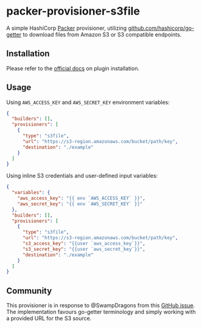# packer-provisioner-s3file

A simple HashiCorp [Packer](https://packer.io) provisioner, utilizing [github.com/hashicorp/go-getter](https://github.com/hashicorp/go-getter) to download files from Amazon S3 or S3 compatible endpoints.

## Installation

Please refer to the [official docs](https://www.packer.io/docs/extending/plugins) on plugin installation.

## Usage

Using `AWS_ACCESS_KEY` and `AWS_SECRET_KEY` environment variables:

```json
{
  "builders": [],
  "provisioners": [
    {
      "type": "s3file",
      "url": "https://s3-region.amazonaws.com/bucket/path/key",
      "destination": "./example"
    }
  ]
}
```

Using inline S3 credentials and user-defined input variables:

```json
{
  "variables": {
    "aws_access_key": "{{ env `AWS_ACCESS_KEY` }}",
    "aws_secret_key": "{{ env `AWS_SECRET_KEY` }}"
  },
  "builders": [],
  "provisioners": [
    {
      "type": "s3file",
      "url": "https://s3-region.amazonaws.com/bucket/path/key",
      "s3_access_key": "{{user `aws_access_key`}}",
      "s3_secret_key": "{{user `aws_secret_key`}}",
      "destination": "./example"
    }
  ]
}
```

## Community

This provisioner is in response to @SwampDragons from this [GitHub issue](https://github.com/hashicorp/packer/issues/7660). The implementation favours go-getter terminology and simply working with a provided URL for the S3 source.
